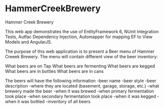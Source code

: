 HammerCreekBrewery
==================

Hammer Creek Brewery


This web app demonstrates the use of EntityFramework 6, NUnit Integration Tests, 
Autfac Dependency Injection, Automapper for mapping EF to View Models and AngularJS.  

The purpose of this web application is to present a Beer menu of Hammer Creeek Brewery.  The menu will contain different 
view of the beer inventory:

What beers are on Tap
What beers are fermenting
What beers are kegged
What beers are in bottles
What beers are in cans

The beers will have the following information
  -beer name
  -beer style
  -beer description
  -where they are located (basement, garage, storage, etc.)
  -what brewery made the beer
  -when it was brewed
  -when primary fermentation took place
  -when secondary fermentation took place
  -when it was kegged
  -when it was bottled
  -inventory of all beers
  


